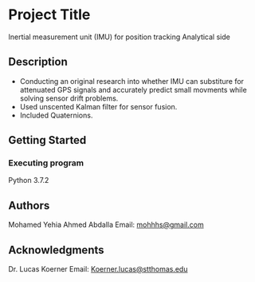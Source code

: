 # Project Title

Inertial measurement unit (IMU) for position tracking
Analytical side 

## Description

- Conducting an original research into whether IMU can substiture for attenuated GPS signals and accurately predict small movments while solving sensor drift problems.
- Used unscented Kalman filter for sensor fusion.
- Included Quaternions.

## Getting Started

### Executing program

Python 3.7.2

## Authors

Mohamed Yehia Ahmed Abdalla
Email: mohhhs@gmail.com

## Acknowledgments

Dr. Lucas Koerner
Email: Koerner.lucas@stthomas.edu
